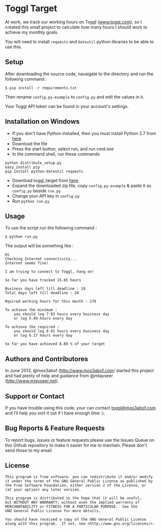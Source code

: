 Toggl Target
============

At work, we track our working hours on Toggl (www.toggl.com), so I created this small project to calculate how many hours I should work to achieve my monthly goals.

You will need to install `requests` and `dateutil` python libraries to be able to use this.


Setup
-----
After downloading the source code, navaigate to the directory and run the following command :

```
$ pip install -r requirements.txt
```

Then rename `config.py-example` to `config.py` and edit the values in it. 

Your Toggl  API token can be found in your account's settings.

Installation on Windows
-----------------------

* If you don't have Python installed, then you must install Python 2.7 from [here](http://python.org/ftp/python/2.7.5/python-2.7.5.msi)
* Download the file
* Press the start button, select run, and run cmd.exe
* In the command shell, run these commands

```
python distribute_setup.py
easy_install pip
pip install python-dateutil requests
```

* Download toggl_target from [here](https://github.com/mos3abof/toggl_target/archive/master.zip)
* Expand the downloaded zip file, copy `config.py-example` & paste it as `config.py` beside `run.py`
* Change your API key in `config.py`
* Run `python run.py`

Usage
-----

To use the script run the following command :

```
$ python run.py
```

The output will be something like :

```
Hi
Checking Internet connectivity...
Internet seems fine!

I am trying to connect to Toggl, hang on!

So far you have tracked 15.65 hours

Business days left till deadline : 18
Total days left till deadline : 26

Rquired working hours for this month : 176

To achieve the minimum :
    you should log 7.93 hours every business day 
    or log 5.49 hours every day

To achieve the required :
    you should log 8.91 hours every business day 
    or log 6.17 hours every day

So far you have achieved 8.89 % of your target
```

Authors and Contributores
-------------------------

In June 2013, @mos3abof (http://www.mos3abof.com) started this project and had plenty of help and guidance from @mtayseer (http://www.mtayseer.net).


Support or Contact
------------------
If you have trouble using this code, your can contact toggl@mos3abof.com and I’ll help you sort it out if I have enough time :).



Bug Reports & Feature Requests
------------------------------

To report bugs, issues or feature requests please use the Issues Queue on this Github repository to make it easier for me to maintain. Please don't send those to my email.



License
-------

```
This program is free software: you can redistribute it and/or modify
it under the terms of the GNU General Public License as published by
the Free Software Foundation, either version 2 of the License, or
(at your option) any later version.

This program is distributed in the hope that it will be useful,
but WITHOUT ANY WARRANTY; without even the implied warranty of
MERCHANTABILITY or FITNESS FOR A PARTICULAR PURPOSE.  See the
GNU General Public License for more details.

You should have received a copy of the GNU General Public License
along with this program.  If not, see <http://www.gnu.org/licenses/>.
```
